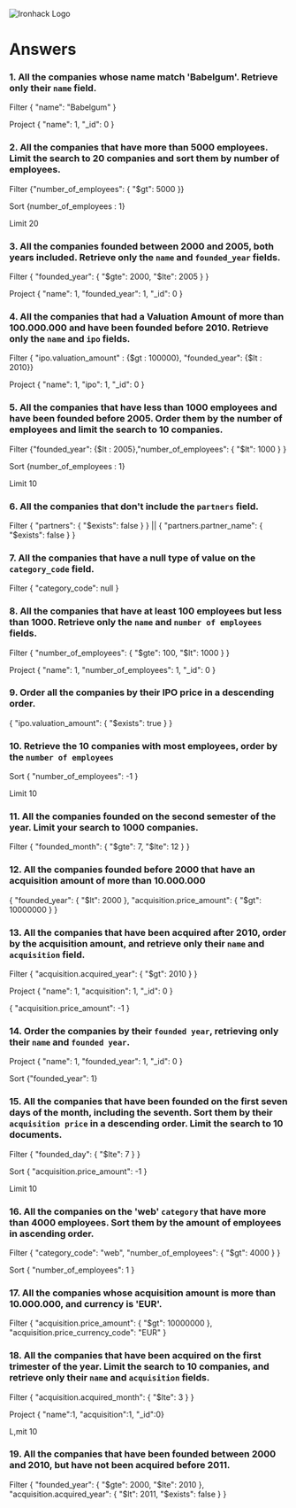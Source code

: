 ![Ironhack Logo](https://i.imgur.com/1QgrNNw.png)

# Answers

### 1. All the companies whose name match 'Babelgum'. Retrieve only their `name` field.

<!-- Your Code Goes Here -->
Filter { "name": "Babelgum" }

Project { "name": 1, "_id": 0 }

### 2. All the companies that have more than 5000 employees. Limit the search to 20 companies and sort them by **number of employees**.

<!-- Your Code Goes Here -->
Filter {"number_of_employees": { "$gt": 5000 }}

Sort {number_of_employees : 1}

Limit 20


### 3. All the companies founded between 2000 and 2005, both years included. Retrieve only the `name` and `founded_year` fields.

<!-- Your Code Goes Here -->

Filter { "founded_year": { "$gte": 2000, "$lte": 2005 } }

Project { "name": 1, "founded_year": 1, "_id": 0 }


### 4. All the companies that had a Valuation Amount of more than 100.000.000 and have been founded before 2010. Retrieve only the `name` and `ipo` fields.

<!-- Your Code Goes Here -->

Filter { "ipo.valuation_amount" : {$gt : 100000}, "founded_year": {$lt : 2010}}

Project { "name": 1, "ipo": 1, "_id": 0 }


### 5. All the companies that have less than 1000 employees and have been founded before 2005. Order them by the number of employees and limit the search to 10 companies.

<!-- Your Code Goes Here -->

Filter {"founded_year": {$lt : 2005},"number_of_employees": { "$lt": 1000 } }

Sort {number_of_employees : 1}

Limit 10

### 6. All the companies that don't include the `partners` field.

<!-- Your Code Goes Here -->

Filter { "partners": { "$exists": false } } ||
{ "partners.partner_name": { "$exists": false } }

### 7. All the companies that have a null type of value on the `category_code` field.

<!-- Your Code Goes Here -->

Filter { "category_code": null }

### 8. All the companies that have at least 100 employees but less than 1000. Retrieve only the `name` and `number of employees` fields.

<!-- Your Code Goes Here -->

Filter { "number_of_employees": { "$gte": 100, "$lt": 1000 } }


Project { "name": 1, "number_of_employees": 1, "_id": 0 }


### 9. Order all the companies by their IPO price in a descending order.

<!-- Your Code Goes Here -->

{ "ipo.valuation_amount": { "$exists": true } }

### 10. Retrieve the 10 companies with most employees, order by the `number of employees`

<!-- Your Code Goes Here -->

Sort { "number_of_employees": -1 }

Limit 10

### 11. All the companies founded on the second semester of the year. Limit your search to 1000 companies.

<!-- Your Code Goes Here -->

Filter { "founded_month": { "$gte": 7, "$lte": 12 } }

### 12. All the companies founded before 2000 that have an acquisition amount of more than 10.000.000

<!-- Your Code Goes Here -->

{ "founded_year": { "$lt": 2000 }, "acquisition.price_amount": { "$gt": 10000000 } }

### 13. All the companies that have been acquired after 2010, order by the acquisition amount, and retrieve only their `name` and `acquisition` field.

<!-- Your Code Goes Here -->

Filter { "acquisition.acquired_year": { "$gt": 2010 } }

Project { "name": 1, "acquisition": 1, "_id": 0 }

{ "acquisition.price_amount": -1 }

### 14. Order the companies by their `founded year`, retrieving only their `name` and `founded year`.

<!-- Your Code Goes Here -->

Project { "name": 1, "founded_year": 1, "_id": 0 }

Sort {"founded_year": 1}

### 15. All the companies that have been founded on the first seven days of the month, including the seventh. Sort them by their `acquisition price` in a descending order. Limit the search to 10 documents.

<!-- Your Code Goes Here -->

Filter { "founded_day": { "$lte": 7 } }

Sort { "acquisition.price_amount": -1 }

Limit 10

### 16. All the companies on the 'web' `category` that have more than 4000 employees. Sort them by the amount of employees in ascending order.

<!-- Your Code Goes Here -->

Filter { "category_code": "web", "number_of_employees": { "$gt": 4000 } }

Sort { "number_of_employees": 1 }

### 17. All the companies whose acquisition amount is more than 10.000.000, and currency is 'EUR'.

<!-- Your Code Goes Here -->

Filter { "acquisition.price_amount": { "$gt": 10000000 }, "acquisition.price_currency_code": "EUR" }


### 18. All the companies that have been acquired on the first trimester of the year. Limit the search to 10 companies, and retrieve only their `name` and `acquisition` fields.

<!-- Your Code Goes Here -->

Filter { "acquisition.acquired_month": { "$lte": 3 } }

Project { "name":1, "acquisition":1, "_id":0}

L,mit 10

### 19. All the companies that have been founded between 2000 and 2010, but have not been acquired before 2011.

<!-- Your Code Goes Here -->

Filter { "founded_year": { "$gte": 2000, "$lte": 2010 }, "acquisition.acquired_year": { "$lt": 2011, "$exists": false } }

